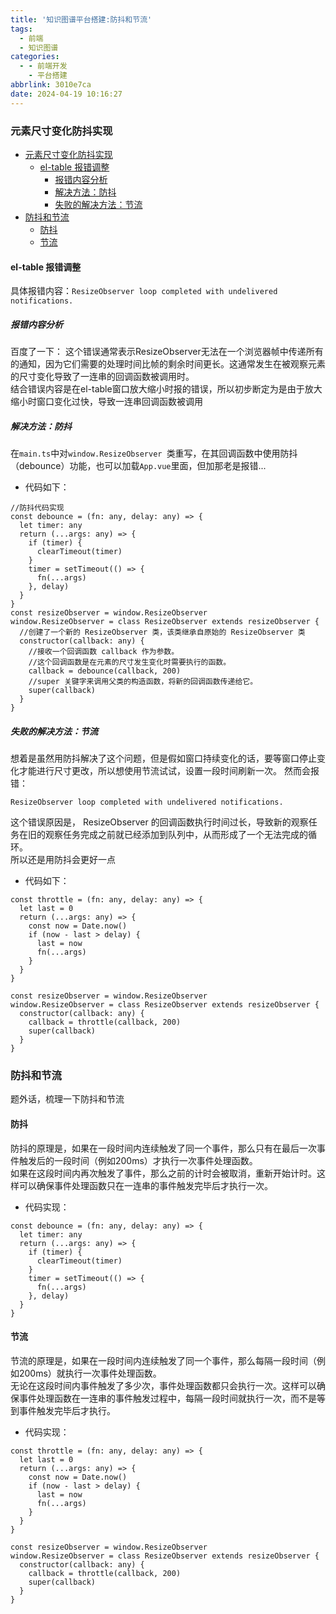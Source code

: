 ```yaml
---
title: '知识图谱平台搭建:防抖和节流'
tags:
  - 前端
  - 知识图谱
categories:
  - - 前端开发
    - 平台搭建
abbrlink: 3010e7ca
date: 2024-04-19 10:16:27
---
```

### 元素尺寸变化防抖实现
- [元素尺寸变化防抖实现](#元素尺寸变化防抖实现)
  - [el-table 报错调整](#el-table-报错调整)
    - [报错内容分析](#报错内容分析)
    - [解决方法：防抖](#解决方法防抖)
    - [失败的解决方法：节流](#失败的解决方法节流)
- [防抖和节流](#防抖和节流)
  - [防抖](#防抖)
  - [节流](#节流)

<!--more-->
#### el-table 报错调整

具体报错内容：`ResizeObserver loop completed with undelivered notifications.`

##### 报错内容分析

百度了一下：
  这个错误通常表示ResizeObserver无法在一个浏览器帧中传递所有的通知，因为它们需要的处理时间比帧的剩余时间更长。这通常发生在被观察元素的尺寸变化导致了一连串的回调函数被调用时。  
结合错误内容是在el-table窗口放大缩小时报的错误，所以初步断定为是由于放大缩小时窗口变化过快，导致一连串回调函数被调用

##### 解决方法：防抖

在`main.ts`中对`window.ResizeObserver `类重写，在其回调函数中使用防抖（debounce）功能，也可以加载`App.vue`里面，但加那老是报错...     
* 代码如下：
```TS
//防抖代码实现
const debounce = (fn: any, delay: any) => {
  let timer: any
  return (...args: any) => {
    if (timer) {
      clearTimeout(timer)
    }
    timer = setTimeout(() => {
      fn(...args)
    }, delay)
  }
}
const resizeObserver = window.ResizeObserver
window.ResizeObserver = class ResizeObserver extends resizeObserver {
  //创建了一个新的 ResizeObserver 类，该类继承自原始的 ResizeObserver 类
  constructor(callback: any) {
    //接收一个回调函数 callback 作为参数。
    //这个回调函数是在元素的尺寸发生变化时需要执行的函数。
    callback = debounce(callback, 200)
    //super 关键字来调用父类的构造函数，将新的回调函数传递给它。
    super(callback)
  }
}

```

##### 失败的解决方法：节流

想着是虽然用防抖解决了这个问题，但是假如窗口持续变化的话，要等窗口停止变化才能进行尺寸更改，所以想使用节流试试，设置一段时间刷新一次。
然而会报错：    
```
ResizeObserver loop completed with undelivered notifications.
```
这个错误原因是， ResizeObserver 的回调函数执行时间过长，导致新的观察任务在旧的观察任务完成之前就已经添加到队列中，从而形成了一个无法完成的循环。  
所以还是用防抖会更好一点
* 代码如下：
```TS
const throttle = (fn: any, delay: any) => {
  let last = 0
  return (...args: any) => {
    const now = Date.now()
    if (now - last > delay) {
      last = now
      fn(...args)
    }
  }
}

const resizeObserver = window.ResizeObserver
window.ResizeObserver = class ResizeObserver extends resizeObserver {
  constructor(callback: any) {
    callback = throttle(callback, 200)
    super(callback)
  }
}

```



### 防抖和节流

题外话，梳理一下防抖和节流

#### 防抖
  防抖的原理是，如果在一段时间内连续触发了同一个事件，那么只有在最后一次事件触发后的一段时间（例如200ms）才执行一次事件处理函数。   
  如果在这段时间内再次触发了事件，那么之前的计时会被取消，重新开始计时。这样可以确保事件处理函数只在一连串的事件触发完毕后才执行一次。    
  * 代码实现：
  ```TS
  const debounce = (fn: any, delay: any) => {
    let timer: any
    return (...args: any) => {
      if (timer) {
        clearTimeout(timer)
      }
      timer = setTimeout(() => {
        fn(...args)
      }, delay)
    }
  }
  ```

#### 节流
  节流的原理是，如果在一段时间内连续触发了同一个事件，那么每隔一段时间（例如200ms）就执行一次事件处理函数。     
  无论在这段时间内事件触发了多少次，事件处理函数都只会执行一次。这样可以确保事件处理函数在一连串的事件触发过程中，每隔一段时间就执行一次，而不是等到事件触发完毕后才执行。  
  * 代码实现：
  ```TS
  const throttle = (fn: any, delay: any) => {
    let last = 0
    return (...args: any) => {
      const now = Date.now()
      if (now - last > delay) {
        last = now
        fn(...args)
      }
    }
  }

  const resizeObserver = window.ResizeObserver
  window.ResizeObserver = class ResizeObserver extends resizeObserver {
    constructor(callback: any) {
      callback = throttle(callback, 200)
      super(callback)
    }
  }
  ```